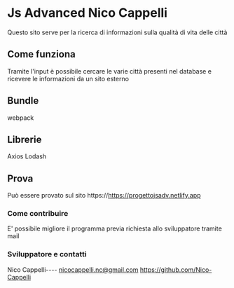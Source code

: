 # Js Advanced Nico Cappelli
Questo sito serve per la ricerca di informazioni sulla qualità di vita delle città
## Come funziona
Tramite l'input è possibile cercare le varie città presenti nel database e ricevere le informazioni da un sito esterno
## Bundle
webpack

## Librerie
Axios
Lodash

## Prova
Può essere provato sul sito https://https://progettojsadv.netlify.app

### Come contribuire
E' possibile migliore il programma previa richiesta allo sviluppatore tramite mail

### Sviluppatore e contatti

Nico Cappelli---- nicocappelli.nc@gmail.com
https://github.com/Nico-Cappelli
